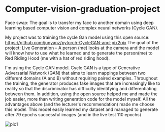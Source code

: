 # Computer-vision-graduation-project
Face swap: The goal is to transfer my face to another domain using deep learning based computer vision and complex neural networks (Cycle GAN).

My project was to training the cycle Gan model using this open source: 
https://github.com/junyanz/pytorch-CycleGAN-and-pix2pix
The goal of the project: Live Generation –
A person (me) looks at the camera and the model will know how to use what he learned and to 
generate the person(me) to Red Riding Hood (me with a hat of red riding hood).

I'm using the Cycle GAN model. Cycle GAN is a type of Generative Adversarial Network (GAN) that 
aims to learn mappings between two different domains (A and B) without requiring paired examples.
Throughout the training, the generator produces fake images that are increasingly like to reality so 
that the discriminator has difficulty identifying and differentiating between them. 
In addition, using the open source helped me and made the job easier, more than writing generation 
code for the model myself.
All the advantages above (and the lecturer's recommendation) made me choose this model.
This model easily learned my dataset and managed to generate after 79 epochs successful images
(and in the live test 110 epochs)

![pic1](https://github.com/NavaSasson/Computer-vision-graduation-project/blob/main/Example%20of%20photos%20during%20training.png)


